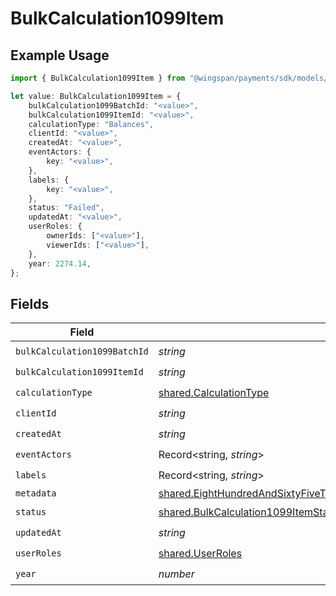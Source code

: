# BulkCalculation1099Item

## Example Usage

```typescript
import { BulkCalculation1099Item } from "@wingspan/payments/sdk/models/shared";

let value: BulkCalculation1099Item = {
    bulkCalculation1099BatchId: "<value>",
    bulkCalculation1099ItemId: "<value>",
    calculationType: "Balances",
    clientId: "<value>",
    createdAt: "<value>",
    eventActors: {
        key: "<value>",
    },
    labels: {
        key: "<value>",
    },
    status: "Failed",
    updatedAt: "<value>",
    userRoles: {
        ownerIds: ["<value>"],
        viewerIds: ["<value>"],
    },
    year: 2274.14,
};
```

## Fields

| Field                                                                                                                                                                                                                                                                       | Type                                                                                                                                                                                                                                                                        | Required                                                                                                                                                                                                                                                                    | Description                                                                                                                                                                                                                                                                 |
| --------------------------------------------------------------------------------------------------------------------------------------------------------------------------------------------------------------------------------------------------------------------------- | --------------------------------------------------------------------------------------------------------------------------------------------------------------------------------------------------------------------------------------------------------------------------- | --------------------------------------------------------------------------------------------------------------------------------------------------------------------------------------------------------------------------------------------------------------------------- | --------------------------------------------------------------------------------------------------------------------------------------------------------------------------------------------------------------------------------------------------------------------------- |
| `bulkCalculation1099BatchId`                                                                                                                                                                                                                                                | *string*                                                                                                                                                                                                                                                                    | :heavy_check_mark:                                                                                                                                                                                                                                                          | N/A                                                                                                                                                                                                                                                                         |
| `bulkCalculation1099ItemId`                                                                                                                                                                                                                                                 | *string*                                                                                                                                                                                                                                                                    | :heavy_check_mark:                                                                                                                                                                                                                                                          | N/A                                                                                                                                                                                                                                                                         |
| `calculationType`                                                                                                                                                                                                                                                           | [shared.CalculationType](../../../sdk/models/shared/calculationtype.md)                                                                                                                                                                                                     | :heavy_check_mark:                                                                                                                                                                                                                                                          | N/A                                                                                                                                                                                                                                                                         |
| `clientId`                                                                                                                                                                                                                                                                  | *string*                                                                                                                                                                                                                                                                    | :heavy_check_mark:                                                                                                                                                                                                                                                          | N/A                                                                                                                                                                                                                                                                         |
| `createdAt`                                                                                                                                                                                                                                                                 | *string*                                                                                                                                                                                                                                                                    | :heavy_check_mark:                                                                                                                                                                                                                                                          | N/A                                                                                                                                                                                                                                                                         |
| `eventActors`                                                                                                                                                                                                                                                               | Record<string, *string*>                                                                                                                                                                                                                                                    | :heavy_check_mark:                                                                                                                                                                                                                                                          | N/A                                                                                                                                                                                                                                                                         |
| `labels`                                                                                                                                                                                                                                                                    | Record<string, *string*>                                                                                                                                                                                                                                                    | :heavy_check_mark:                                                                                                                                                                                                                                                          | N/A                                                                                                                                                                                                                                                                         |
| `metadata`                                                                                                                                                                                                                                                                  | [shared.EightHundredAndSixtyFiveThousandNineHundredAndSixtyNinebc2d9a3cb12c3263d4f941da6e1c7783024804b469db4a6eab9bc12f14](../../../sdk/models/shared/eighthundredandsixtyfivethousandninehundredandsixtyninebc2d9a3cb12c3263d4f941da6e1c7783024804b469db4a6eab9bc12f14.md) | :heavy_minus_sign:                                                                                                                                                                                                                                                          | N/A                                                                                                                                                                                                                                                                         |
| `status`                                                                                                                                                                                                                                                                    | [shared.BulkCalculation1099ItemStatus](../../../sdk/models/shared/bulkcalculation1099itemstatus.md)                                                                                                                                                                         | :heavy_check_mark:                                                                                                                                                                                                                                                          | N/A                                                                                                                                                                                                                                                                         |
| `updatedAt`                                                                                                                                                                                                                                                                 | *string*                                                                                                                                                                                                                                                                    | :heavy_check_mark:                                                                                                                                                                                                                                                          | N/A                                                                                                                                                                                                                                                                         |
| `userRoles`                                                                                                                                                                                                                                                                 | [shared.UserRoles](../../../sdk/models/shared/userroles.md)                                                                                                                                                                                                                 | :heavy_check_mark:                                                                                                                                                                                                                                                          | N/A                                                                                                                                                                                                                                                                         |
| `year`                                                                                                                                                                                                                                                                      | *number*                                                                                                                                                                                                                                                                    | :heavy_check_mark:                                                                                                                                                                                                                                                          | N/A                                                                                                                                                                                                                                                                         |